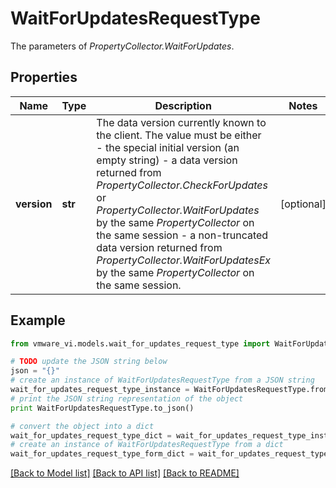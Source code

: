 # WaitForUpdatesRequestType

The parameters of *PropertyCollector.WaitForUpdates*. 

## Properties
Name | Type | Description | Notes
------------ | ------------- | ------------- | -------------
**version** | **str** | The data version currently known to the client. The value must be either - the special initial version (an empty string) - a data version returned from *PropertyCollector.CheckForUpdates* or *PropertyCollector.WaitForUpdates* by the same *PropertyCollector* on the same session - a non-truncated data version returned from *PropertyCollector.WaitForUpdatesEx* by the same *PropertyCollector* on the same   session.  | [optional] 

## Example

```python
from vmware_vi.models.wait_for_updates_request_type import WaitForUpdatesRequestType

# TODO update the JSON string below
json = "{}"
# create an instance of WaitForUpdatesRequestType from a JSON string
wait_for_updates_request_type_instance = WaitForUpdatesRequestType.from_json(json)
# print the JSON string representation of the object
print WaitForUpdatesRequestType.to_json()

# convert the object into a dict
wait_for_updates_request_type_dict = wait_for_updates_request_type_instance.to_dict()
# create an instance of WaitForUpdatesRequestType from a dict
wait_for_updates_request_type_form_dict = wait_for_updates_request_type.from_dict(wait_for_updates_request_type_dict)
```
[[Back to Model list]](../README.md#documentation-for-models) [[Back to API list]](../README.md#documentation-for-api-endpoints) [[Back to README]](../README.md)


